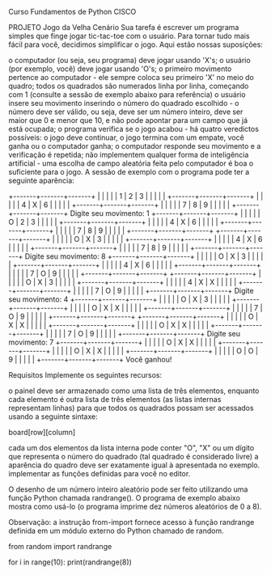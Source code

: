 Curso Fundamentos de Python CISCO

PROJETO  Jogo da Velha
Cenário
Sua tarefa é escrever um programa simples que finge jogar tic-tac-toe com o usuário. Para tornar tudo mais fácil para você, decidimos simplificar o jogo. Aqui estão nossas suposições:

o computador (ou seja, seu programa) deve jogar usando 'X's;
o usuário (por exemplo, você) deve jogar usando 'O's;
o primeiro movimento pertence ao computador - ele sempre coloca seu primeiro 'X' no meio do quadro;
todos os quadrados são numerados linha por linha, começando com 1 (consulte a sessão de exemplo abaixo para referência)
o usuário insere seu movimento inserindo o número do quadrado escolhido - o número deve ser válido, ou seja, deve ser um número inteiro, deve ser maior que 0 e menor que 10, e não pode apontar para um campo que já está ocupada;
o programa verifica se o jogo acabou - há quatro veredictos possíveis: o jogo deve continuar, o jogo termina com um empate, você ganha ou o computador ganha;
o computador responde seu movimento e a verificação é repetida;
não implementem qualquer forma de inteligência artificial - uma escolha de campo aleatória feita pelo computador é boa o suficiente para o jogo.
A sessão de exemplo com o programa pode ter a seguinte aparência:

+-------+-------+-------+
|       |       |       |
|   1   |   2   |   3   |
|       |       |       |
+-------+-------+-------+
|       |       |       |
|   4   |   X   |   6   |
|       |       |       |
+-------+-------+-------+
|       |       |       |
|   7   |   8   |   9   |
|       |       |       |
+-------+-------+-------+
Digite seu movimento: 1
+-------+-------+-------+
|       |       |       |
|   O   |   2   |   3   |
|       |       |       |
+-------+-------+-------+
|       |       |       |
|   4   |   X   |   6   |
|       |       |       |
+-------+-------+-------+
|       |       |       |
|   7   |   8   |   9   |
|       |       |       |
+-------+-------+-------+
+-------+-------+-------+
|       |       |       |
|   O   |   X   |   3   |
|       |       |       |
+-------+-------+-------+
|       |       |       |
|   4   |   X   |   6   |
|       |       |       |
+-------+-------+-------+
|       |       |       |
|   7   |   8   |   9   |
|       |       |       |
+-------+-------+-------+
Digite seu movimento: 8
+-------+-------+-------+
|       |       |       |
|   O   |   X   |   3   |
|       |       |       |
+-------+-------+-------+
|       |       |       |
|   4   |   X   |   6   |
|       |       |       |
+-------+-------+-------+
|       |       |       |
|   7   |   O   |   9   |
|       |       |       |
+-------+-------+-------+
+-------+-------+-------+
|       |       |       |
|   O   |   X   |   3   |
|       |       |       |
+-------+-------+-------+
|       |       |       |
|   4   |   X   |   X   |
|       |       |       |
+-------+-------+-------+
|       |       |       |
|   7   |   O   |   9   |
|       |       |       |
+-------+-------+-------+
Digite seu movimento: 4
+-------+-------+-------+
|       |       |       |
|   O   |   X   |   3   |
|       |       |       |
+-------+-------+-------+
|       |       |       |
|   O   |   X   |   X   |
|       |       |       |
+-------+-------+-------+
|       |       |       |
|   7   |   O   |   9   |
|       |       |       |
+-------+-------+-------+
+-------+-------+-------+
|       |       |       |
|   O   |   X   |   X   |
|       |       |       |
+-------+-------+-------+
|       |       |       |
|   O   |   X   |   X   |
|       |       |       |
+-------+-------+-------+
|       |       |       |
|   7   |   O   |   9   |
|       |       |       |
+-------+-------+-------+
Digite seu movimento: 7
+-------+-------+-------+
|       |       |       |
|   O   |   X   |   X   |
|       |       |       |
+-------+-------+-------+
|       |       |       |
|   O   |   X   |   X   |
|       |       |       |
+-------+-------+-------+
|       |       |       |
|   O   |   O   |   9   |
|       |       |       |
+-------+-------+-------+
Você ganhou!

Requisitos
Implemente os seguintes recursos:

o painel deve ser armazenado como uma lista de três elementos, enquanto cada elemento é outra lista de três elementos (as listas internas representam linhas) para que todos os quadrados possam ser acessados usando a seguinte sintaxe:

board[row][column]
 

cada um dos elementos da lista interna pode conter "O", "X" ou um dígito que representa o número do quadrado (tal quadrado é considerado livre)
a aparência do quadro deve ser exatamente igual à apresentada no exemplo.
implementar as funções definidas para você no editor.

O desenho de um número inteiro aleatório pode ser feito utilizando uma função Python chamada randrange(). O programa de exemplo abaixo mostra como usá-lo (o programa imprime dez números aleatórios de 0 a 8).

Observação: a instrução from-import fornece acesso à função randrange definida em um módulo externo do Python chamado de random.

from random import randrange
 
for i in range(10):
 print(randrange(8))
